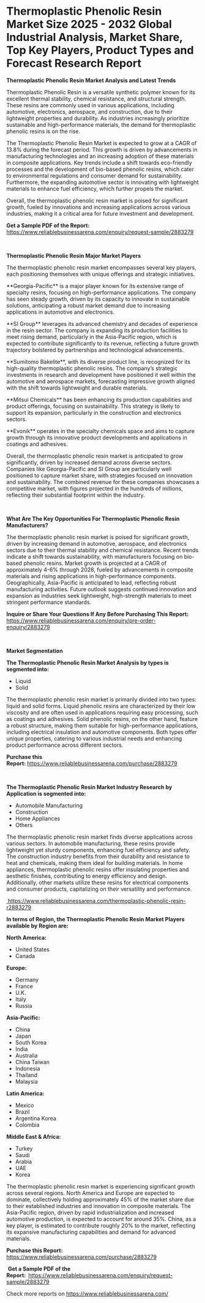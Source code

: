 <p><h1>Thermoplastic Phenolic Resin Market Size 2025 - 2032 Global Industrial Analysis, Market Share, Top Key Players, Product Types and Forecast Research Report</h1></p><p><strong>Thermoplastic Phenolic Resin Market Analysis and Latest Trends</strong></p>
<p><p>Thermoplastic Phenolic Resin is a versatile synthetic polymer known for its excellent thermal stability, chemical resistance, and structural strength. These resins are commonly used in various applications, including automotive, electronics, aerospace, and construction, due to their lightweight properties and durability. As industries increasingly prioritize sustainable and high-performance materials, the demand for thermoplastic phenolic resins is on the rise.</p><p>The Thermoplastic Phenolic Resin Market is expected to grow at a CAGR of 13.8% during the forecast period. This growth is driven by advancements in manufacturing technologies and an increasing adoption of these materials in composite applications. Key trends include a shift towards eco-friendly processes and the development of bio-based phenolic resins, which cater to environmental regulations and consumer demand for sustainability. Furthermore, the expanding automotive sector is innovating with lightweight materials to enhance fuel efficiency, which further propels the market.</p><p>Overall, the thermoplastic phenolic resin market is poised for significant growth, fueled by innovations and increasing applications across various industries, making it a critical area for future investment and development.</p></p>
<p><strong>Get a Sample PDF of the Report:&nbsp;</strong> <a href="https://www.reliablebusinessarena.com/enquiry/request-sample/2883279?utm_campaign=2189&utm_medium=2&utm_source=Github&utm_content=ia&utm_term=13032025&utm_id=thermoplastic-phenolic-resin">https://www.reliablebusinessarena.com/enquiry/request-sample/2883279</a></p>
<p>&nbsp;</p>
<p><strong>Thermoplastic Phenolic Resin Major Market Players</strong></p>
<p><p>The thermoplastic phenolic resin market encompasses several key players, each positioning themselves with unique offerings and strategic initiatives. </p><p>**Georgia-Pacific** is a major player known for its extensive range of specialty resins, focusing on high-performance applications. The company has seen steady growth, driven by its capacity to innovate in sustainable solutions, anticipating a robust market demand due to increasing applications in automotive and electronics.</p><p>**SI Group** leverages its advanced chemistry and decades of experience in the resin sector. The company is expanding its production facilities to meet rising demand, particularly in the Asia-Pacific region, which is expected to contribute significantly to its revenue, reflecting a future growth trajectory bolstered by partnerships and technological advancements.</p><p>**Sumitomo Bakelite**, with its diverse product line, is recognized for its high-quality thermoplastic phenolic resins. The company’s strategic investments in research and development have positioned it well within the automotive and aerospace markets, forecasting impressive growth aligned with the shift towards lightweight and durable materials.</p><p>**Mitsui Chemicals** has been enhancing its production capabilities and product offerings, focusing on sustainability. This strategy is likely to support its expansion, particularly in the construction and electronics sectors.</p><p>**Evonik** operates in the specialty chemicals space and aims to capture growth through its innovative product developments and applications in coatings and adhesives.</p><p>Overall, the thermoplastic phenolic resin market is anticipated to grow significantly, driven by increased demand across diverse sectors. Companies like Georgia-Pacific and SI Group are particularly well positioned to capture market share, with strategies focused on innovation and sustainability. The combined revenue for these companies showcases a competitive market, with figures projected in the hundreds of millions, reflecting their substantial footprint within the industry.</p></p>
<p>&nbsp;</p>
<p><strong>What Are The Key Opportunities For Thermoplastic Phenolic Resin Manufacturers?</strong></p>
<p><p>The thermoplastic phenolic resin market is poised for significant growth, driven by increasing demand in automotive, aerospace, and electronics sectors due to their thermal stability and chemical resistance. Recent trends indicate a shift towards sustainability, with manufacturers focusing on bio-based phenolic resins. Market growth is projected at a CAGR of approximately 4-6% through 2028, fueled by advancements in composite materials and rising applications in high-performance components. Geographically, Asia-Pacific is anticipated to lead, reflecting robust manufacturing activities. Future outlook suggests continued innovation and expansion as industries seek lightweight, high-strength materials to meet stringent performance standards.</p></p>
<p><strong>Inquire or Share Your Questions If Any Before Purchasing This Report:</strong> <a href="https://www.reliablebusinessarena.com/enquiry/pre-order-enquiry/2883279?utm_campaign=2189&utm_medium=2&utm_source=Github&utm_content=ia&utm_term=13032025&utm_id=thermoplastic-phenolic-resin">https://www.reliablebusinessarena.com/enquiry/pre-order-enquiry/2883279</a></p>
<p>&nbsp;</p>
<p><strong>Market Segmentation</strong></p>
<p><strong>The Thermoplastic Phenolic Resin Market Analysis by types is segmented into:</strong></p>
<p><ul><li>Liquid</li><li>Solid</li></ul></p>
<p><p>The thermoplastic phenolic resin market is primarily divided into two types: liquid and solid forms. Liquid phenolic resins are characterized by their low viscosity and are often used in applications requiring easy processing, such as coatings and adhesives. Solid phenolic resins, on the other hand, feature a robust structure, making them suitable for high-performance applications, including electrical insulation and automotive components. Both types offer unique properties, catering to various industrial needs and enhancing product performance across different sectors.</p></p>
<p><strong>Purchase this Report:&nbsp;</strong><a href="https://www.reliablebusinessarena.com/purchase/2883279?utm_campaign=2189&utm_medium=2&utm_source=Github&utm_content=ia&utm_term=13032025&utm_id=thermoplastic-phenolic-resin">https://www.reliablebusinessarena.com/purchase/2883279</a></p>
<p>&nbsp;</p>
<p><strong>The Thermoplastic Phenolic Resin Market Industry Research by Application is segmented into:</strong></p>
<p><ul><li>Automobile Manufacturing</li><li>Construction</li><li>Home Appliances</li><li>Others</li></ul></p>
<p><p>The thermoplastic phenolic resin market finds diverse applications across various sectors. In automobile manufacturing, these resins provide lightweight yet sturdy components, enhancing fuel efficiency and safety. The construction industry benefits from their durability and resistance to heat and chemicals, making them ideal for building materials. In home appliances, thermoplastic phenolic resins offer insulating properties and aesthetic finishes, contributing to energy efficiency and design. Additionally, other markets utilize these resins for electrical components and consumer products, capitalizing on their versatility and performance.</p></p>
<p><a href="https://www.reliablebusinessarena.com/thermoplastic-phenolic-resin-r2883279?utm_campaign=2189&utm_medium=2&utm_source=Github&utm_content=ia&utm_term=13032025&utm_id=thermoplastic-phenolic-resin">&nbsp;https://www.reliablebusinessarena.com/thermoplastic-phenolic-resin-r2883279</a></p>
<p><strong>In terms of Region, the Thermoplastic Phenolic Resin Market Players available by Region are:</strong></p>
<p>
    <p> <strong> North America: </strong>
        <ul>
            <li>United States</li>
            <li>Canada</li>
        </ul>
        </p> 
    <p> <strong> Europe: </strong>
        <ul>
            <li>Germany</li>
            <li>France</li>
            <li>U.K.</li>
            <li>Italy</li>
            <li>Russia</li>
        </ul>
        </p> 
    <p> <strong> Asia-Pacific: </strong>
        <ul>
            <li>China</li>
            <li>Japan</li>
            <li>South Korea</li>
            <li>India</li>
            <li>Australia</li>
            <li>China Taiwan</li>
            <li>Indonesia</li>
            <li>Thailand</li>
            <li>Malaysia</li>
        </ul>
        </p> 
    <p> <strong> Latin America: </strong>
        <ul>
            <li>Mexico</li>
            <li>Brazil</li>
            <li>Argentina Korea</li>
            <li>Colombia</li>
        </ul>
        </p> 
    <p> <strong> Middle East & Africa: </strong>
        <ul>
            <li>Turkey</li>
            <li>Saudi</li>
            <li>Arabia</li>
            <li>UAE</li>
            <li>Korea</li>
        </ul>
    </p>
    </p>
<p><p>The thermoplastic phenolic resin market is experiencing significant growth across several regions. North America and Europe are expected to dominate, collectively holding approximately 45% of the market share due to their established industries and innovation in composite materials. The Asia-Pacific region, driven by rapid industrialization and increased automotive production, is expected to account for around 35%. China, as a key player, is estimated to contribute roughly 20% to the market, reflecting its expansive manufacturing capabilities and demand for advanced materials.</p></p>
<p><strong>Purchase this Report: </strong><a href="https://www.reliablebusinessarena.com/purchase/2883279?utm_campaign=2189&utm_medium=2&utm_source=Github&utm_content=ia&utm_term=13032025&utm_id=thermoplastic-phenolic-resin">https://www.reliablebusinessarena.com/purchase/2883279</a></p>
<p>&nbsp;<strong>Get a Sample PDF of the Report:&nbsp;&nbsp;</strong><a href="https://www.reliablebusinessarena.com/enquiry/request-sample/2883279?utm_campaign=2189&utm_medium=2&utm_source=Github&utm_content=ia&utm_term=13032025&utm_id=thermoplastic-phenolic-resin">https://www.reliablebusinessarena.com/enquiry/request-sample/2883279</a></p>
<p><strong></strong></p>
<p>Check more reports on <a href="https://www.reliablebusinessarena.com/?utm_campaign=2189&utm_medium=2&utm_source=Github&utm_content=ia&utm_term=13032025&utm_id=thermoplastic-phenolic-resin">https://www.reliablebusinessarena.com/</a></p>